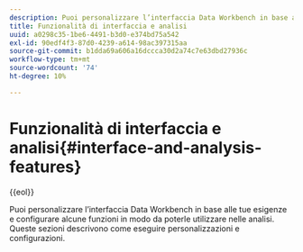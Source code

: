 ```yaml
---
description: Puoi personalizzare l’interfaccia Data Workbench in base alle tue esigenze e configurare alcune funzioni in modo da poterle utilizzare nelle analisi. Queste sezioni descrivono come eseguire personalizzazioni e configurazioni.
title: Funzionalità di interfaccia e analisi
uuid: a0298c35-1be6-4491-b3d0-e374bd75a542
exl-id: 90edf4f3-87d0-4239-a614-98ac397315aa
source-git-commit: b1dda69a606a16dccca30d2a74c7e63dbd27936c
workflow-type: tm+mt
source-wordcount: '74'
ht-degree: 10%

---
```


# Funzionalità di interfaccia e analisi{#interface-and-analysis-features}

{{eol}}

Puoi personalizzare l’interfaccia Data Workbench in base alle tue esigenze e configurare alcune funzioni in modo da poterle utilizzare nelle analisi. Queste sezioni descrivono come eseguire personalizzazioni e configurazioni.
